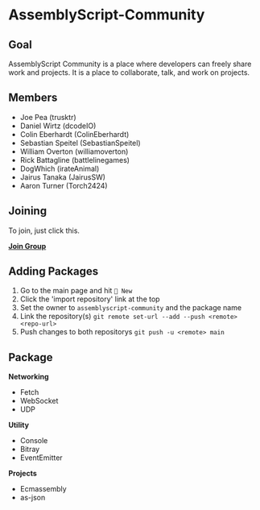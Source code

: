 # AssemblyScript-Community

## Goal
AssemblyScript Community is a place where developers can freely share work and projects. It is a place to collaborate, talk, and work on projects.

## Members
- Joe Pea (trusktr)
- Daniel Wirtz (dcodeIO)
- Colin Eberhardt (ColinEberhardt)
- Sebastian Speitel (SebastianSpeitel)
- William Overton (williamoverton)
- Rick Battagline (battlelinegames)
- DogWhich (irateAnimal)
- Jairus Tanaka (JairusSW)
- Aaron Turner (Torch2424)

## Joining
To join, just click this.

**[Join Group](https://github.com/assemblyscript-community/group/issues/new?title=Join+Request&body=Just+push+%27Submit+new+issue%27.+You+don%27t+need+to+do+anything+else.)**

## Adding Packages

1. Go to the main page and hit `📔 New`
2. Click the 'import repository' link at the top
3. Set the owner to `assemblyscript-community` and the package name
4. Link the repository(s) `git remote set-url --add --push <remote> <repo-url>`
5. Push changes to both repositorys `git push -u <remote> main`
## Package

**Networking**
- Fetch
- WebSocket
- UDP

**Utility**
- Console
- Bitray
- EventEmitter

**Projects**
- Ecmassembly
- as-json
